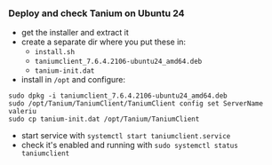 ### Deploy and check Tanium on Ubuntu 24

- get the installer and extract it
- create a separate dir where you put these in:
  - `install.sh`
  - `taniumclient_7.6.4.2106-ubuntu24_amd64.deb`
  - `tanium-init.dat`
- install in `/opt` and configure:
```
sudo dpkg -i taniumclient_7.6.4.2106-ubuntu24_amd64.deb
sudo /opt/Tanium/TaniumClient/TaniumClient config set ServerName valeriu
sudo cp tanium-init.dat /opt/Tanium/TaniumClient
```
- start service with `systemctl start taniumclient.service`
- check it's enabled and running  with `sudo systemctl status taniumclient`